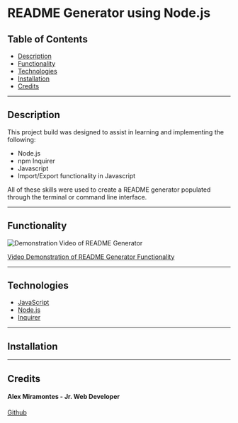 # README Generator using Node.js


## Table of Contents

- [Description](#description)
- [Functionality](#functionality)
- [Technologies](#technologies)
- [Installation](#installation)
- [Credits](#credits)

---

## Description

This project build was designed to assist in learning and implementing the following:
- Node.js
- npm Inquirer
- Javascript
- Import/Export functionality in Javascript

All of these skills were used to create a README generator populated through the terminal or command line interface.

---

## Functionality

![Demonstration Video of README Generator](./assets/images/functionality_demonstration_readme_generator.gif)

[Video Demonstration of README Generator Functionality](./assets/images/video_demonstrating_functionality_readme_generator.mp4)

---

## Technologies

- [JavaScript](https://www.javascript.com/)
- [Node.js](https://nodejs.org/)
- [Inquirer](https://www.npmjs.com/package/inquirer)

---

## Installation



---

## Credits

#### Alex Miramontes - Jr. Web Developer

[Github](https://www.github.com/amiramonte)